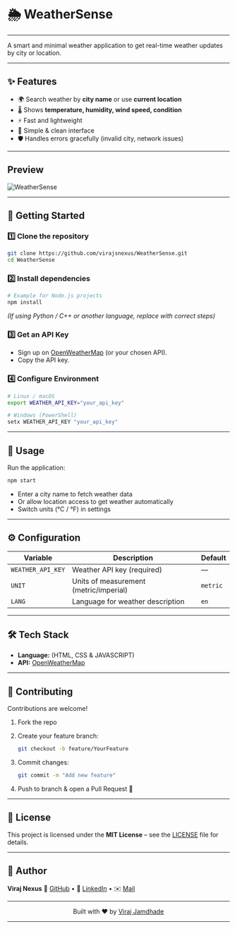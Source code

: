 # 🌦️ WeatherSense
--- 

A smart and minimal weather application to get real-time weather updates by city or location.  

---

## ✨ Features

- 🌍 Search weather by **city name** or use **current location**
- 🌡️ Shows **temperature, humidity, wind speed, condition**
- ⚡ Fast and lightweight
- 🎨 Simple & clean interface
- 🛡️ Handles errors gracefully (invalid city, network issues)

---

## Preview 

![WeatherSense](https://github.com/user-attachments/assets/6896b722-bbc5-4862-a26c-b5616f046f75)


---

## 🚀 Getting Started

### 1️⃣ Clone the repository
```bash
git clone https://github.com/virajsnexus/WeatherSense.git
cd WeatherSense
````

### 2️⃣ Install dependencies

```bash
# Example for Node.js projects
npm install
```

*(If using Python / C++ or another language, replace with correct steps)*

### 3️⃣ Get an API Key

* Sign up on [OpenWeatherMap](https://openweathermap.org/) (or your chosen API).
* Copy the API key.

### 4️⃣ Configure Environment

```bash
# Linux / macOS
export WEATHER_API_KEY="your_api_key"

# Windows (PowerShell)
setx WEATHER_API_KEY "your_api_key"
```

---

## 🎯 Usage

Run the application:

```bash
npm start
```

* Enter a city name to fetch weather data
* Or allow location access to get weather automatically
* Switch units (°C / °F) in settings

---

## ⚙️ Configuration

| Variable          | Description                            | Default  |
| ----------------- | -------------------------------------- | -------- |
| `WEATHER_API_KEY` | Weather API key (required)             | —        |
| `UNIT`            | Units of measurement (metric/imperial) | `metric` |
| `LANG`            | Language for weather description       | `en`     |

---

## 🛠️ Tech Stack

* **Language:** (HTML, CSS & JAVASCRIPT)
* **API:** [OpenWeatherMap](https://openweathermap.org/)

---

## 🤝 Contributing

Contributions are welcome!

1. Fork the repo
2. Create your feature branch:

   ```bash
   git checkout -b feature/YourFeature
   ```
3. Commit changes:

   ```bash
   git commit -m "Add new feature"
   ```
4. Push to branch & open a Pull Request 🚀

---

## 📜 License

This project is licensed under the **MIT License** – see the [LICENSE](LICENSE) file for details.

---

## 👤 Author

**Viraj Nexus**
🔗 [GitHub](https://github.com/virajsnexus) • 💼 [LinkedIn](www.linkedin.com/in/viraj-jamdhade9420) • ✉️ [Mail](virajjamdhade6@gmail.com)

---

<p align="center">Built with ❤️ by <a href="https://github.com/virajsnexus">Viraj Jamdhade</a></p>

---
